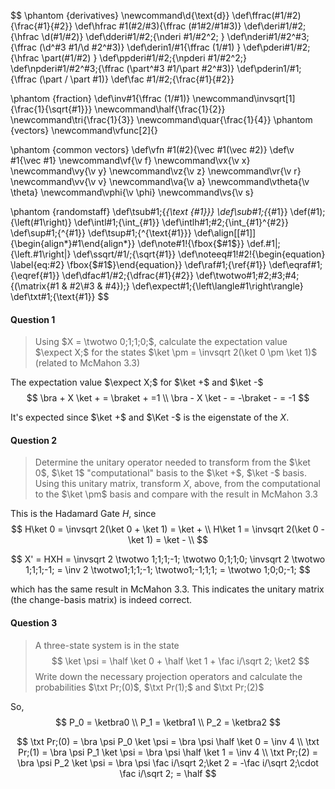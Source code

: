 $$
\phantom {derivatives}
\newcommand\d{\text{d}}
\def\ffrac(#1/#2){\frac{#1}{#2}}
\def\hfrac #1(#2/#3){\ffrac (#1#2/#1#3)}
\def\deri#1/#2;{\hfrac \d(#1/#2)}
\def\dderi#1/#2;{\nderi #1/#2^2; }
\def\nderi#1/#2^#3;{\ffrac (\d^#3 #1/\d #2^#3)}
\def\derin1/#1{\ffrac (1/#1) }
\def\pderi#1/#2;{\hfrac \part(#1/#2) }
\def\ppderi#1/#2;{\npderi #1/#2^2;}
\def\npderi#1/#2^#3;{\ffrac (\part^#3 #1/\part #2^#3)}
\def\pderin1/#1;{\ffrac (\part / \part #1)}
\def\fac #1/#2;{\frac{#1}{#2}}

\phantom {fraction}
\def\inv#1{\ffrac (1/#1)}
\newcommand\invsqrt[1]{\frac{1}{\sqrt{#1}}}
\newcommand\half{\frac{1}{2}}
\newcommand\tri{\frac{1}{3}}
\newcommand\quar{\frac{1}{4}}
\phantom {vectors}
\newcommand\vfunc[2]{}

\phantom {common vectors}
\def\vfn #1(#2){\vec #1(\vec #2)}
\def\v #1{\vec #1}
\newcommand\vf{\v f}
\newcommand\vx{\v x}
\newcommand\vy{\v y}
\newcommand\vz{\v z}
\newcommand\vr{\v r}
\newcommand\vv{\v v}
\newcommand\va{\v a}
\newcommand\vtheta{\v \theta}
\newcommand\vphi{\v \phi}
\newcommand\vs{\v s}

\phantom {randomstaff}
\def\tsub#1;{_{\text {#1}}}
\def\sub#1;{_{#1}}
\def\(#1);{\left(#1\right)}
\def\intl#1;{\int_{#1}}
\def\intlh#1;#2;{\int_{#1}^{#2}}
\def\sup#1;{^{#1}}
\def\tsup#1;{^{\text{#1}}}
\def\align[[#1]]{\begin{align*}#1\end{align*}}
\def\note#1!{\fbox{$#1$}}
\def\.#1|;{\left.#1\right|}
\def\ssqrt/#1/;{\sqrt{#1}}
\def\noteeq#1!#2!{\begin{equation} \label{eq:#2} \fbox{$#1$}\end{equation}}
\def\raf#1;{\ref{#1}}
\def\eqraf#1;{\eqref{#1}}
\def\dfac#1/#2;{\dfrac{#1}{#2}}
\def\twotwo#1;#2;#3;#4;{\(\matrix{#1 & #2\\#3 & #4});}
\def\expect#1;{\left\langle#1\right\rangle}
\def\txt#1;{\text{#1}}
$$

#### Question 1

>Using $X = \twotwo 0;1;1;0;$, calculate the expectation value $\expect X;$ for the states $\ket \pm = \invsqrt 2(\ket 0 \pm \ket 1)$ (related to McMahon 3.3)

The expectation value $\expect X;$ for $\ket +$ and $\ket -$
$$
\bra + X \ket + = \braket + =1 \\
\bra - X \ket - = -\braket - = -1
$$

It's expected since $\ket +$ and $\Ket -$ is the eigenstate of the $X$.

#### Question 2

>Determine the unitary operator needed to transform from the $\ket 0$, $\ket 1$ "computational" basis to the $\ket +$, $\ket -$ basis. Using this unitary matrix, transform $X$, above, from the computational to the $\ket \pm$ basis and compare with the result in McMahon 3.3

This is the Hadamard Gate $H$, since
$$
H\ket 0 = \invsqrt 2(\ket 0 + \ket 1) = \ket + \\
H\ket 1 = \invsqrt 2(\ket 0 - \ket 1) = \ket - \\
$$

$$
X' = HXH = \invsqrt 2 \twotwo 1;1;1;-1; \twotwo 0;1;1;0; \invsqrt 2 \twotwo 1;1;1;-1; = \inv 2 \twotwo1;1;1;-1; \twotwo1;-1;1;1; = \twotwo 1;0;0;-1;
$$

which has the same result in McMahon 3.3. This indicates the unitary matrix (the change-basis matrix) is indeed correct.

#### Question 3

>A three-state system is in the state
>$$
>\ket \psi = \half \ket 0 + \half \ket 1 + \fac i/\sqrt 2; \ket2
>$$
>Write down the necessary projection operators and calculate the probabilities $\txt Pr;(0)$, $\txt Pr(1);$ and $\txt Pr;(2)$

So,
$$
P_0 = \ketbra0 \\
P_1 = \ketbra1 \\
P_2 = \ketbra2
$$

$$
\txt Pr;(0) = \bra \psi P_0 \ket \psi = \bra \psi \half \ket 0 = \inv 4 \\
\txt Pr;(1) = \bra \psi P_1 \ket \psi = \bra \psi \half \ket 1 = \inv 4 \\
\txt Pr;(2) = \bra \psi P_2 \ket \psi = \bra \psi \fac i/\sqrt 2;\ket 2 = -\fac i/\sqrt 2;\cdot \fac i/\sqrt 2; = \half
$$


